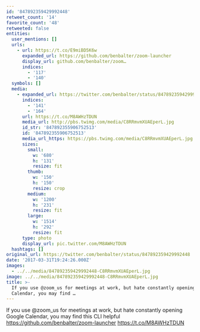 ```yaml
---
id: '847892359429992448'
retweet_count: '14'
favorite_count: '48'
retweeted: false
entities:
  user_mentions: []
  urls:
    - url: https://t.co/E9miBD5K6w
      expanded_url: https://github.com/benbalter/zoom-launcher
      display_url: github.com/benbalter/zoom…
      indices:
        - '117'
        - '140'
  symbols: []
  media:
    - expanded_url: https://twitter.com/benbalter/status/847892359429992448/photo/1
      indices:
        - '141'
        - '164'
      url: https://t.co/M8AWHzTDUN
      media_url: http://pbs.twimg.com/media/C8RRmvmXUAEperL.jpg
      id_str: '847892355906752513'
      id: '847892355906752513'
      media_url_https: https://pbs.twimg.com/media/C8RRmvmXUAEperL.jpg
      sizes:
        small:
          w: '680'
          h: '131'
          resize: fit
        thumb:
          w: '150'
          h: '150'
          resize: crop
        medium:
          w: '1200'
          h: '231'
          resize: fit
        large:
          w: '1514'
          h: '292'
          resize: fit
      type: photo
      display_url: pic.twitter.com/M8AWHzTDUN
  hashtags: []
original_url: https://twitter.com/benbalter/status/847892359429992448
date: '2017-03-31T19:24:26.000Z'
images:
  - ../../media/847892359429992448-C8RRmvmXUAEperL.jpg
image: ../../media/847892359429992448-C8RRmvmXUAEperL.jpg
title: >-
  If you use @zoom_us for meetings at work, but hate constantly opening Google
  Calendar, you may find …
---
```


If you use @zoom_us for meetings at work, but hate constantly opening Google Calendar, you may find this CLI helpful https://github.com/benbalter/zoom-launcher https://t.co/M8AWHzTDUN
